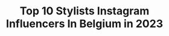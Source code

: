 ---
title: Top 10 Stylists Instagram Influencers In Belgium in 2023
description: >-
  Find top stylists Instagram influencers in Belgium in 2023. Most popular hashtags: #art #ootd #belgium #style.
platform: Instagram
hits: 23
text_top: See the top-rated Instagram accounts on inBeat.
text_bottom: inBeat aggregates 23 Instagram influencers like this in Belgium for you to work with.
profiles:
  - username: "fashionaddictedhellas"
    fullname: >-
      Mitsi Siouta
    bio: >-
      🇬🇷 Fashion stylist & blogger Based in 🇧🇪 Travel addict 🌍 fashionaddicted.com.gr YouTube:Fashion Addicted ✉ info@fashionaddicted.com.gr Latest Post
    location: "Belgium"
    followers: 33717
    engagement: 278
    commentsToLikes: 0.084671
    id: ckapbxvaj1p870i78r4mim56q
    verified: false
    hashtags: "#zigkinetica, #vlog"
  - username: "kokerellen"
    fullname: >-
      (Koker)Ellen X Food blogger
    bio: >-
      🍓 Ik hou van gezond eten! 🍏 Food stylist & fotograaf 🥕 Blogger op www.kokerellen.be 🥞 Auteur The Breakfast Club ⤵️ Vind 500 gezonde gratis recepten
    location: "Belgium"
    followers: 18404
    engagement: 323
    commentsToLikes: 0.048734
    id: ckaor0wt6l8lc0i78ol0jwnws
    verified: false
    hashtags: "#gezondleven, #gezondkoken, #lekkerkoken, #gezondrecept"
  - username: "naturellebynatalia"
    fullname: >-
      Naturelle by Natalia
    bio: >-
      ♡Recipe developer ♡freelance food stylist ♡ceramics, soaps, props ♡traveller naturellebynatalia.com Belgium
    location: "Belgium"
    followers: 10207
    engagement: 590
    commentsToLikes: 0.215281
    id: ck5c0dklqsxlt0i115g2doh5u
    verified: false
    hashtags: "#myquietbeauty, #gloobyfood, #veganfood, #firstweeat"
  - username: "maigalal"
    fullname: >-
      maigalal
    bio: >-
      -Celebrity stylist - Costumes making for movies - Fashion consultant - Personal shopper And a mother to 3 loving angels
    location: "Belgium"
    followers: 221127
    engagement: 152
    commentsToLikes: 0.020911
    id: ck138ljxigto50i19p20lej33
    verified: false
    hashtags: "#gff, #redcarpet, #yousra, #egyptianstylist"
  - username: "anais.closet"
    fullname: >-
      Anaïs Van Oekel
    bio: >-
      anaiscloset🎨|||| fashion stylist Student 2020- 2023 @styleschoolbydanie Collaboration: info@anaiscloset.com Antwerp 🌈 Amsterdam 🧡🐝🌸🍒🍭🚀🐸💛🧸🥐🍊🌵🦋
    location: "Belgium"
    followers: 8451
    engagement: 616
    commentsToLikes: 0.018523
    id: ck0vyg2ds3t1g0i1945slqyz0
    verified: false
    hashtags: "#mjperfect, #perfectasiam, #colourfulrebel, #sezane"
  - username: "styled_by_nii_"
    fullname: >-
      Nii Okai Collins
    bio: >-
      Men's Stylist-Wardrobe Consultant Classic Wears Available for Booking Ghana🇬🇭/Belgium🇧🇪 👻👻snapchat: @niicollins
    location: "Belgium"
    followers: 6528
    engagement: 650
    commentsToLikes: 0.034195
    id: ckapav4jdxl2s0i78pb67xwdv
    verified: false
    hashtags: "#art, #explorepage, #explore, #fashionblogger"
  - username: "helene_rebelo"
    fullname: >-
      Hélène  Rebelo
    bio: >-
      Brussels based founder, art/design curator @coolmachinestore Freelance set designer/interior stylist hellohelenerebelo@gmail.com Also @objetomoderno
    location: "Belgium"
    followers: 38361
    engagement: 331
    commentsToLikes: 0.014208
    id: ck137aeplakr60i196dq19g64
    verified: false
    hashtags: "#ceramicart, #interiorstyling, #kartell, #objects"
  - username: "eliantha_"
    fullname: >-
      LOOKS OF ELIANTHA.
    bio: >-
      𝑺𝒉𝒂𝒓𝒊𝒏𝒈 𝒎𝒚 𝒍𝒐𝒐𝒌𝒔 | #fashionblogger #outfitinspiration 📍 Belgium ✉️ Collabs: eliantha_vonck@hotmail.com 👇🏼 Petition to close Hamburg laboratory
    location: "Belgium"
    followers: 8158
    engagement: 537
    commentsToLikes: 0.105463
    id: ckaoy761cga610i78705l55z8
    verified: false
    hashtags: "#coupleselfie, #outfitshare, #outfitsociety, #falloutfit"
  - username: "mrsbrunetzoe"
    fullname: >-
      Zoé Brunet
    bio: >-
      • 20 𝔂𝓸 🦁 • 𝓜𝓲𝓼𝓼 𝓤𝓷𝓲𝓿𝓮𝓻𝓼𝓮 𝓑𝓮𝓵𝓰𝓲𝓾𝓶 2018 👑 • 𝓕𝓻𝓮𝓮𝓵𝓪𝓷𝓬𝓮 𝓜𝓸𝓭𝓮𝓵 📸
    location: "Belgium"
    followers: 17126
    engagement: 960
    commentsToLikes: 0.035690
    id: ck6u8h2surjnt0j712yxc48ij
    verified: true
    hashtags: "#follow, #femme, #white, #ostende"
  - username: "nathaliedeboel"
    fullname: >-
      Nathalie Deboel
    bio: >-
      Interior designer inspired by Art, Culture & History. Creating modern comforting homes, built with perfectly imperfect natural materials.
    location: "Belgium"
    followers: 36983
    engagement: 196
    commentsToLikes: 0.016787
    id: ck13cmrro14b80i19d1cn14lh
    verified: false
    hashtags: "#nathaliedeboel, #furniture, #inspiration, #collectibledesign"
---